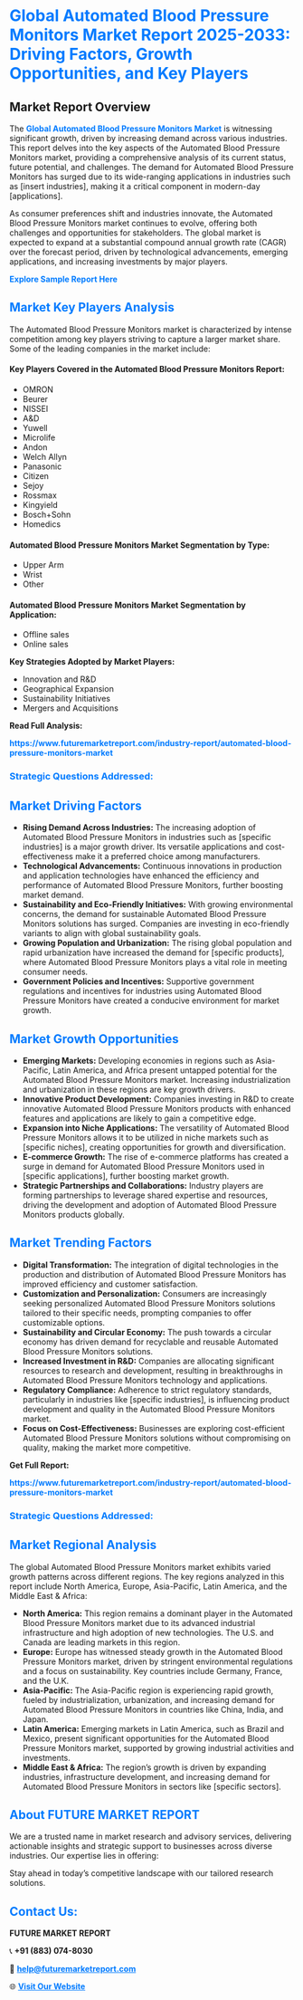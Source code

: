 <h1 style="color: #007BFF;">Global Automated Blood Pressure Monitors Market Report 2025-2033: Driving Factors, Growth Opportunities, and Key Players</h1>

<section id="overview">
<h2>Market Report Overview</h2>
<p>The <a href="https://www.futuremarketreport.com/industry-report/automated-blood-pressure-monitors-market" style="color: #007BFF; text-decoration: none;"><strong>Global Automated Blood Pressure Monitors Market</strong></a> is witnessing significant growth, driven by increasing demand across various industries. This report delves into the key aspects of the Automated Blood Pressure Monitors market, providing a comprehensive analysis of its current status, future potential, and challenges. The demand for Automated Blood Pressure Monitors has surged due to its wide-ranging applications in industries such as [insert industries], making it a critical component in modern-day [applications].</p>
<p>As consumer preferences shift and industries innovate, the Automated Blood Pressure Monitors market continues to evolve, offering both challenges and opportunities for stakeholders. The global market is expected to expand at a substantial compound annual growth rate (CAGR) over the forecast period, driven by technological advancements, emerging applications, and increasing investments by major players.</p>
</section>

<section id="overview">
<p><a href="https://www.futuremarketreport.com/request-sample/reportId=79589" style="color: #007BFF; text-decoration: none;"><strong>Explore Sample Report Here</strong></a></p>
</section>

<section id="key-players">
<h2 style="color: #007BFF;">Market Key Players Analysis</h2>
<p>The Automated Blood Pressure Monitors market is characterized by intense competition among key players striving to capture a larger market share. Some of the leading companies in the market include:</p>
<h4>Key Players Covered in the Automated Blood Pressure Monitors Report:</h4>
<ul><li>OMRON</li><li>Beurer</li><li>NISSEI</li><li>A&amp;D</li><li>Yuwell</li><li>Microlife</li><li>Andon</li><li>Welch Allyn</li><li>Panasonic</li><li>Citizen</li><li>Sejoy</li><li>Rossmax</li><li>Kingyield</li><li>Bosch+Sohn</li><li>Homedics</li></ul>
<h4>Automated Blood Pressure Monitors Market Segmentation by Type:</h4>
<ul><li>Upper Arm</li><li>Wrist</li><li>Other</li></ul>

<h4>Automated Blood Pressure Monitors Market Segmentation by Application:</h4>
<ul><li>Offline sales</li><li>Online sales</li></ul>
<p><strong>Key Strategies Adopted by Market Players:</strong></p>
<ul>
<li>Innovation and R&D</li>
<li>Geographical Expansion</li>
<li>Sustainability Initiatives</li>
<li>Mergers and Acquisitions</li>
</ul>
</section>

<section>
<p><strong>Read Full Analysis: </strong></p><a href="https://www.futuremarketreport.com/industry-report/automated-blood-pressure-monitors-market" style="color: #007BFF; text-decoration: none;"><strong>https://www.futuremarketreport.com/industry-report/automated-blood-pressure-monitors-market</strong></a>
<h3 style="color: #007BFF;">Strategic Questions Addressed:</h3>
</section>

<section id="driving-factors">
<h2 style="color: #007BFF;">Market Driving Factors</h2>
<ul>
<li><strong>Rising Demand Across Industries:</strong> The increasing adoption of Automated Blood Pressure Monitors in industries such as [specific industries] is a major growth driver. Its versatile applications and cost-effectiveness make it a preferred choice among manufacturers.</li>
<li><strong>Technological Advancements:</strong> Continuous innovations in production and application technologies have enhanced the efficiency and performance of Automated Blood Pressure Monitors, further boosting market demand.</li>
<li><strong>Sustainability and Eco-Friendly Initiatives:</strong> With growing environmental concerns, the demand for sustainable Automated Blood Pressure Monitors solutions has surged. Companies are investing in eco-friendly variants to align with global sustainability goals.</li>
<li><strong>Growing Population and Urbanization:</strong> The rising global population and rapid urbanization have increased the demand for [specific products], where Automated Blood Pressure Monitors plays a vital role in meeting consumer needs.</li>
<li><strong>Government Policies and Incentives:</strong> Supportive government regulations and incentives for industries using Automated Blood Pressure Monitors have created a conducive environment for market growth.</li>
</ul>
</section>

<section id="growth-opportunities">
<h2 style="color: #007BFF;">Market Growth Opportunities</h2>
<ul>
<li><strong>Emerging Markets:</strong> Developing economies in regions such as Asia-Pacific, Latin America, and Africa present untapped potential for the Automated Blood Pressure Monitors market. Increasing industrialization and urbanization in these regions are key growth drivers.</li>
<li><strong>Innovative Product Development:</strong> Companies investing in R&D to create innovative Automated Blood Pressure Monitors products with enhanced features and applications are likely to gain a competitive edge.</li>
<li><strong>Expansion into Niche Applications:</strong> The versatility of Automated Blood Pressure Monitors allows it to be utilized in niche markets such as [specific niches], creating opportunities for growth and diversification.</li>
<li><strong>E-commerce Growth:</strong> The rise of e-commerce platforms has created a surge in demand for Automated Blood Pressure Monitors used in [specific applications], further boosting market growth.</li>
<li><strong>Strategic Partnerships and Collaborations:</strong> Industry players are forming partnerships to leverage shared expertise and resources, driving the development and adoption of Automated Blood Pressure Monitors products globally.</li>
</ul>
</section>

<section id="trending-factors">
<h2 style="color: #007BFF;">Market Trending Factors</h2>
<ul>
<li><strong>Digital Transformation:</strong> The integration of digital technologies in the production and distribution of Automated Blood Pressure Monitors has improved efficiency and customer satisfaction.</li>
<li><strong>Customization and Personalization:</strong> Consumers are increasingly seeking personalized Automated Blood Pressure Monitors solutions tailored to their specific needs, prompting companies to offer customizable options.</li>
<li><strong>Sustainability and Circular Economy:</strong> The push towards a circular economy has driven demand for recyclable and reusable Automated Blood Pressure Monitors solutions.</li>
<li><strong>Increased Investment in R&D:</strong> Companies are allocating significant resources to research and development, resulting in breakthroughs in Automated Blood Pressure Monitors technology and applications.</li>
<li><strong>Regulatory Compliance:</strong> Adherence to strict regulatory standards, particularly in industries like [specific industries], is influencing product development and quality in the Automated Blood Pressure Monitors market.</li>
<li><strong>Focus on Cost-Effectiveness:</strong> Businesses are exploring cost-efficient Automated Blood Pressure Monitors solutions without compromising on quality, making the market more competitive.</li>
</ul>
</section>

<section>
<p><strong>Get Full Report: </strong></p><a href="https://www.futuremarketreport.com/industry-report/automated-blood-pressure-monitors-market" style="color: #007BFF; text-decoration: none;"><strong>https://www.futuremarketreport.com/industry-report/automated-blood-pressure-monitors-market</strong></a>
<h3 style="color: #007BFF;">Strategic Questions Addressed:</h3>
</section>


<section id="regional-analysis">
<h2 style="color: #007BFF;">Market Regional Analysis</h2>
<p>The global Automated Blood Pressure Monitors market exhibits varied growth patterns across different regions. The key regions analyzed in this report include North America, Europe, Asia-Pacific, Latin America, and the Middle East & Africa:</p>
<ul>
<li><strong>North America:</strong> This region remains a dominant player in the Automated Blood Pressure Monitors market due to its advanced industrial infrastructure and high adoption of new technologies. The U.S. and Canada are leading markets in this region.</li>
<li><strong>Europe:</strong> Europe has witnessed steady growth in the Automated Blood Pressure Monitors market, driven by stringent environmental regulations and a focus on sustainability. Key countries include Germany, France, and the U.K.</li>
<li><strong>Asia-Pacific:</strong> The Asia-Pacific region is experiencing rapid growth, fueled by industrialization, urbanization, and increasing demand for Automated Blood Pressure Monitors in countries like China, India, and Japan.</li>
<li><strong>Latin America:</strong> Emerging markets in Latin America, such as Brazil and Mexico, present significant opportunities for the Automated Blood Pressure Monitors market, supported by growing industrial activities and investments.</li>
<li><strong>Middle East & Africa:</strong> The region’s growth is driven by expanding industries, infrastructure development, and increasing demand for Automated Blood Pressure Monitors in sectors like [specific sectors].</li>
</ul>
</section>

<footer>
<h2 style="color: #007BFF;">About FUTURE MARKET REPORT</h2>
<p>We are a trusted name in market research and advisory services, delivering actionable insights and strategic support to businesses across diverse industries. Our expertise lies in offering:</p>

<p>Stay ahead in today’s competitive landscape with our tailored research solutions.</p>

<h2 style="color: #007BFF;">Contact Us:</h2>
<p><strong>FUTURE MARKET REPORT</strong></p>
<p>📞 <strong>+91 (883) 074-8030</strong></p>
<p>📧 <strong><a href="mailto:help@futuremarketreport.com" style="color: #007BFF;">help@futuremarketreport.com</a></strong></p>
<p>🌐 <strong><a href="https://www.futuremarketreport.com/" style="color: #007BFF;">Visit Our Website</a></strong></p>
</footer>